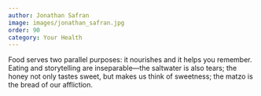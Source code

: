 ```yaml
---
author: Jonathan Safran
image: images/jonathan_safran.jpg
order: 90
category: Your Health
---
```


Food serves two parallel purposes: it nourishes and it helps you remember. Eating and storytelling are inseparable—the saltwater is also tears; the honey not only tastes sweet, but makes us think of sweetness; the matzo is the bread of our affliction.

